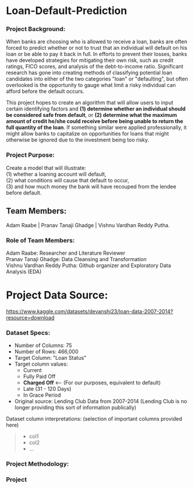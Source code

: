 # Loan-Default-Prediction
### Project Background:
When banks are choosing who is allowed to receive a loan, banks are often forced to predict whether or not to trust that an individual will default on his loan or be able to pay it back in full.  In efforts to prevent their losses, banks have developed strategies for mitigating their own risk, such as credit ratings, FICO scores, and analysis of the debt-to-income ratio.  Significant research has gone into creating methods of classifying potential loan candidates into either of the two categories "loan" or "defaulting", but often overlooked is the opportunity to gauge what limit a risky individual can afford before the default occurs.  

This project hopes to create an algorithm that will allow users to input certain identifying factors and **(1) determine whether an individual should be considered safe from default**, or **(2) determine what the maximum amount of credit he/she could receive before being unable to return the full quantity of the loan**.  If something similar were applied professionally, it might allow banks to capitalize on opportunities for loans that might otherwise be ignored due to the investment being too risky.

### Project Purpose:
Create a model that will illustrate: \
(1) whether a loaning account will default, \
(2) what conditions will cause that default to occur, \
(3) and how much money the bank will have recouped from the lendee before default.

## Team Members:
Adam Raabe |
Pranav Tanaji Ghadge |
Vishnu Vardhan Reddy Putha.

### Role of Team Members:
Adam Raabe:  Researcher and  Literature Reviewer \
Pranav Tanaji Ghadge: Data Cleansing and Transformation \
Vishnu Vardhan Reddy Putha: Github organizer and Exploratory Data Analysis (EDA)

# Project Data Source:
https://www.kaggle.com/datasets/devanshi23/loan-data-2007-2014?resource=download

### Dataset Specs:
 - Number of Columns: 75
 - Number of Rows: 466,000
 - Target Column: "Loan Status"
 - Target column values:
   - Current
   - Fully Paid Off
   - **Charged Off**  <-- (For our purposes, equivalent to default)
   - Late (31 - 120 Days)
   - In Grace Period
 - Original source: Lending Club Data from 2007-2014 (Lending Club is no longer providing this sort of information publically)

Dataset column interpretations: (selection of important columns provided here)
> - col1
> - col2
> - ...


### Project Methodology:

### Project 
